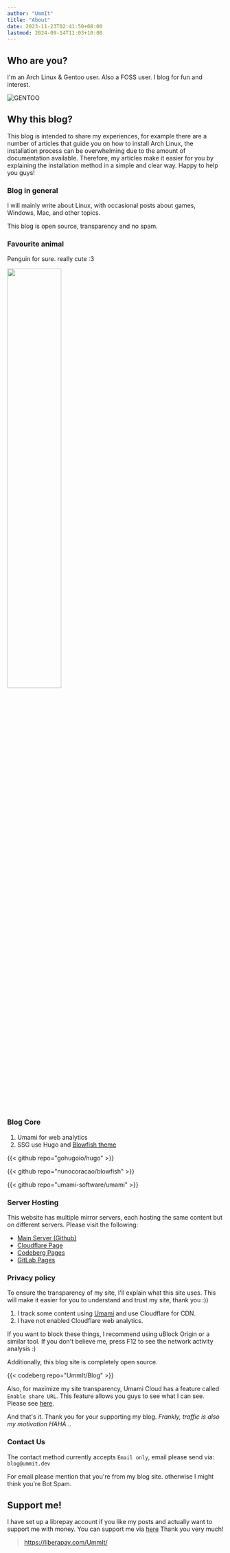 ```yaml
---
author: "UmmIt"
title: "About"
date: 2023-11-23T02:41:50+08:00
lastmod: 2024-09-14T11:03+10:00
---
```


## Who are you?

I'm an Arch Linux & Gentoo user. Also a FOSS user. I blog for fun and interest.

![GENTOO](https://styles.redditmedia.com/t5_2qrnc/styles/communityIcon_hist2hbkf2711.png)

## Why this blog?

This blog is intended to share my experiences, for example there are a number of articles that guide you on how to install Arch Linux, the installation process can be overwhelming due to the amount of documentation available. Therefore, my articles make it easier for you by explaining the installation method in a simple and clear way. Happy to help you guys!

### Blog in general

I will mainly write about Linux, with occasional posts about games, Windows, Mac, and other topics.

This blog is open source, transparency and no spam.

### Favourite animal

Penguin for sure. really cute :3

<img src="https://imagepng.org/wp-content/uploads/2017/06/pinguim-linux-tux.png" width="50%">

### Blog Core

1. Umami for web analytics
2. SSG use Hugo and [Blowfish theme](https://github.com/nunocoracao/blowfish)

{{< github repo="gohugoio/hugo" >}}

{{< github repo="nunocoracao/blowfish" >}}

{{< github repo="umami-software/umami" >}}

### Server Hosting

This website has multiple mirror servers, each hosting the same content but on different servers. Please visit the following:

- [Main Server (Github)](https://blog.ummit.dev)
- [Cloudflare Page](https://cf-blog.ummit.dev)
- [Codeberg Pages](https://cb-blog.ummit.dev)
- [GitLab Pages](https://gl-blog.ummit.dev)

### Privacy policy

To ensure the transparency of my site, I'll explain what this site uses. This will make it easier for you to understand and trust my site, thank you :))

1. I track some content using [Umami](https://github.com/umami-software/umami) and use Cloudflare for CDN.
2. I have not enabled Cloudflare web analytics.

If you want to block these things, I recommend using uBlock Origin or a similar tool. If you don't believe me, press F12 to see the network activity analysis :)

Additionally, this blog site is completely open source.

{{< codeberg repo="UmmIt/Blog" >}}

Also, for maximize my site transparency, Umami Cloud has a feature called `Enable share URL`. This feature allows you guys to see what I can see. Please see [here](https://cloud.umami.is/share/HCL1bUSg0XgAfLOv/blog.ummit.dev).

And that's it. Thank you for your supporting my blog. *Frankly, traffic is also my motivation HAHA...*

### Contact Us

The contact method currently accepts `Email only`, email please send via: `blog@ummit.dev`

For email please mention that you're from my blog site. otherwise I might think you're Bot Spam.

## Support me!

I have set up a librepay account if you like my posts and actually want to support me with money. You can support me via [here](https://liberapay.com/UmmIt/) Thank you very much!

>https://liberapay.com/UmmIt/
